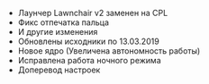 - Лаунчер Lawnchair v2 заменен на CPL
- Фикс отпечатка пальца
- И другие изменения
- Обновлены исходники по 13.03.2019
- Новое ядро (Увеличена автономность работы)
- Исправлена работа ночного режима
- Доперевод настроек
